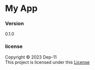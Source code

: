# My App

### Version
0.1.0

### license
Copyright &copy; 2023 Dep-11 <br>
This project is licensed under this [License](License.txt)